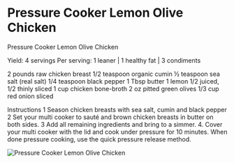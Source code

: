 # Pressure Cooker Lemon Olive Chicken

Pressure Cooker Lemon Olive Chicken

Yield: 4 servings
Per serving: 1 leaner | 1 healthy fat | 3 condiments

2 pounds raw chicken breast
1/2 teaspoon organic cumin
½ teaspoon sea salt (real salt)
1/4 teaspoon black pepper
1 Tbsp butter
1 lemon 1/2 juiced, 1/2 thinly sliced
1 cup chicken bone-broth
2 oz pitted green olives
1/3 cup red onion sliced

Instructions
1 Season chicken breasts with sea salt, cumin and black pepper
2 Set your multi cooker to sauté and brown chicken breasts in butter on both sides. 
3 Add all remaining ingredients and bring to a simmer. 
4. Cover your multi cooker with the lid and cook under pressure for 10 minutes. When done pressure cooking, use the quick pressure release method.

![Pressure Cooker Lemon Olive Chicken](images/Pressure%20Cooker%20Lemon%20Olive%20Chicken.png)

